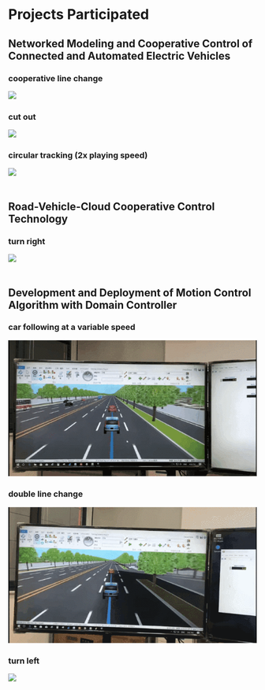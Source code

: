 # Projects Participated

## Networked Modeling and Cooperative Control of Connected and Automated Electric Vehicles
### cooperative line change<br>
![](https://github.com/jieli18/projects_participated/blob/main/cooperative_line_change.gif)<br>
### cut out<br>
![](https://github.com/jieli18/projects_participated/blob/main/cut_out.gif)<br>
### circular tracking (2x playing speed)<br>
![](https://github.com/jieli18/projects_participated/blob/main/circular_tracking_2x.gif)<br><br>

## Road-Vehicle-Cloud Cooperative Control Technology
### turn right<br>
![](https://github.com/jieli18/projects_participated/blob/main/turn_right.gif)<br><br>

## Development and Deployment of Motion Control Algorithm with Domain Controller
### car following at a variable speed<br>
![](https://github.com/jieli18/projects_participated/blob/main/HIL_variable_speed.gif)<br>
### double line change<br>
![](https://github.com/jieli18/projects_participated/blob/main/HIL_double_shift_line.gif)<br>
### turn left<br>
![](https://github.com/jieli18/projects_participated/blob/main/HIL_turn_left.gif)<br><br>
